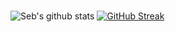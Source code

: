 ### 
![Seb's github stats](https://github-readme-stats.vercel.app/api?username=sebsadface&show_icons=true&theme=dark&include_all_commits=true)
[![GitHub Streak](https://streak-stats.demolab.com/?user=sebsadface&theme=dark)](https://git.io/streak-stats)
<!--
**sebsadface/sebsadface** is a ✨ _special_ ✨ repository because its `README.md` (this file) appears on your GitHub profile.

Here are some ideas to get you started:

- 🔭 I’m currently working on ...
- 🌱 I’m currently learning ...
- 👯 I’m looking to collaborate on ...
- 🤔 I’m looking for help with ...
- 💬 Ask me about ...
- 📫 How to reach me: ...
- 😄 Pronouns: ...
- ⚡ Fun fact: ...
-->

